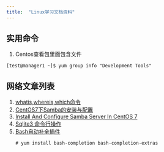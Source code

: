 ```yaml
---
title:  "Linux学习文档资料"
---
```

## 实用命令
1. Centos查看包里面包含文件
```shell
[test@manager1 ~]$ yum group info "Development Tools"
```


## 网络文章列表

1. [whatis,whereis,which命令](http://www.thegeekstuff.com/2013/04/linux-which-whatis-whereis/)
2. [CentOS7下Samba的安装与配置 ](http://wangzhijian.blog.51cto.com/6427016/1698879)
3. [Install And Configure Samba Server In CentOS 7](https://www.unixmen.com/install-configure-samba-server-centos-7/)
4. [Sqlite3 命令行操作](https://sqlite.org/cli.html)
5. [Bash自动补全插件](https://www.cyberciti.biz/faq/fedora-redhat-scientific-linuxenable-bash-completion/)
    ```shell
    # yum install bash-completion bash-completion-extras
    ```
